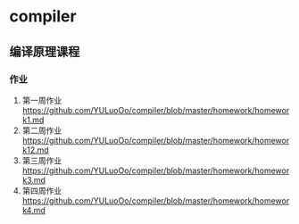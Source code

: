 # compiler
## 编译原理课程
### 作业
1. 第一周作业 https://github.com/YULuoOo/compiler/blob/master/homework/homework1.md
2. 第二周作业 https://github.com/YULuoOo/compiler/blob/master/homework/homework12.md
3. 第三周作业 https://github.com/YULuoOo/compiler/blob/master/homework/homework3.md
4. 第四周作业 https://github.com/YULuoOo/compiler/blob/master/homework/homework4.md


